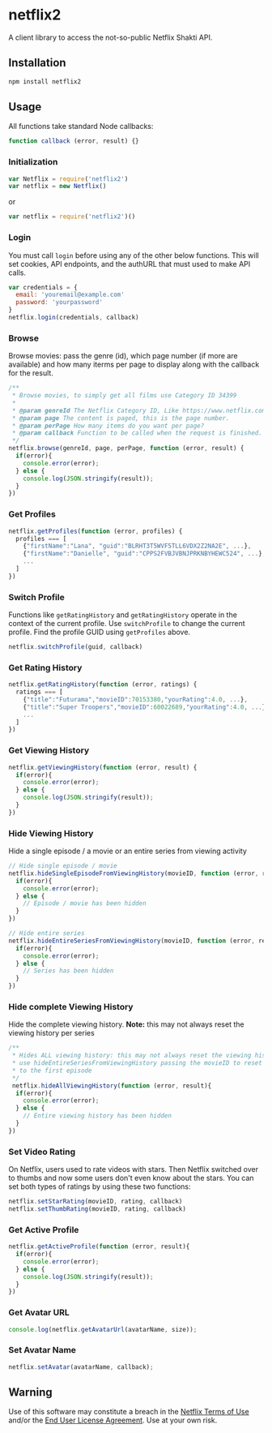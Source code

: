 # netflix2

A client library to access the not-so-public Netflix Shakti API.

## Installation
```bash
npm install netflix2
```

## Usage
All functions take standard Node callbacks:
```javascript
function callback (error, result) {}
```

### Initialization
```javascript
var Netflix = require('netflix2')
var netflix = new Netflix()
```
or
```javascript
var netflix = require('netflix2')()
```

### Login
You must call `login` before using any of the other below functions. This will set cookies, API endpoints, and the authURL that must used to make API calls.
```javascript
var credentials = {
  email: 'youremail@example.com'
  password: 'yourpassword'
}
netflix.login(credentials, callback)
```

### Browse
Browse movies: pass the genre (id), which page number (if more are available) and how many iterms per page to display along with the callback for the result.
```javascript
/**
 * Browse movies, to simply get all films use Category ID 34399
 *
 * @param genreId The Netflix Category ID, Like https://www.netflix.com/browse/genre/34399
 * @param page The content is paged, this is the page number.
 * @param perPage How many items do you want per page?
 * @param callback Function to be called when the request is finished.
 */
netflix.browse(genreId, page, perPage, function (error, result) {
  if(error){
    console.error(error);
  } else {
    console.log(JSON.stringify(result));
  }
})
``` 

### Get Profiles
```javascript
netflix.getProfiles(function (error, profiles) {
  profiles === [
    {"firstName":"Lana", "guid":"BLRHT3T5WVF5TLL6VDX2Z2NA2E", ...},
    {"firstName":"Danielle", "guid":"CPPS2FVBJVBNJPRKNBYHEWC524", ...},
    ...
  ]
})
```

### Switch Profile
Functions like `getRatingHistory` and `getRatingHistory` operate in the context of the current profile. Use `switchProfile` to change the current profile. Find the profile GUID using `getProfiles` above.
```javascript
netflix.switchProfile(guid, callback)
```

### Get Rating History
```javascript
netflix.getRatingHistory(function (error, ratings) {
  ratings === [
    {"title":"Futurama","movieID":70153380,"yourRating":4.0, ...},
    {"title":"Super Troopers","movieID":60022689,"yourRating":4.0, ...},
    ...
  ]
})
```

### Get Viewing History
```javascript
netflix.getViewingHistory(function (error, result) {
  if(error){
    console.error(error);
  } else {
    console.log(JSON.stringify(result));
  }
})
```

### Hide Viewing History

Hide a single episode / a movie or an entire series from viewing activity

```javascript
// Hide single episode / movie
netflix.hideSingleEpisodeFromViewingHistory(movieID, function (error, result){
  if(error){
    console.error(error);
  } else {
    // Episode / movie has been hidden
  }
})

// Hide entire series
netflix.hideEntireSeriesFromViewingHistory(movieID, function (error, result){
  if(error){
    console.error(error);
  } else {
    // Series has been hidden
  }
})
```

### Hide complete Viewing History

Hide the complete viewing history.
**Note:** this may not always reset the viewing history per series

```javascript
/**
 * Hides ALL viewing history: this may not always reset the viewing history per series (**no UNDO!**)
 * use hideEntireSeriesFromViewingHistory passing the movieID to reset that series' history back
 * to the first episode
 */
 netflix.hideAllViewingHistory(function (error, result){
  if(error){
    console.error(error);
  } else {
    // Entire viewing history has been hidden
  }
})
```

### Set Video Rating
On Netflix, users used to rate videos with stars. Then Netflix switched over to thumbs and now some users don't even 
know about the stars. You can set both types of ratings by using these two functions:
```javascript
netflix.setStarRating(movieID, rating, callback)
netflix.setThumbRating(movieID, rating, callback)
```

### Get Active Profile
```javascript
netflix.getActiveProfile(function (error, result){
  if(error){
    console.error(error);
  } else {
    console.log(JSON.stringify(result));
  }
})
```

### Get Avatar URL
```javascript
console.log(netflix.getAvatarUrl(avatarName, size));
```

### Set Avatar Name
```javascript
netflix.setAvatar(avatarName, callback);
```

## Warning

Use of this software may constitute a breach in the [Netflix Terms of
Use](https://help.netflix.com/legal/termsofuse) and/or the [End User License
Agreement](https://help.netflix.com/legal/eula). Use at your own risk.

